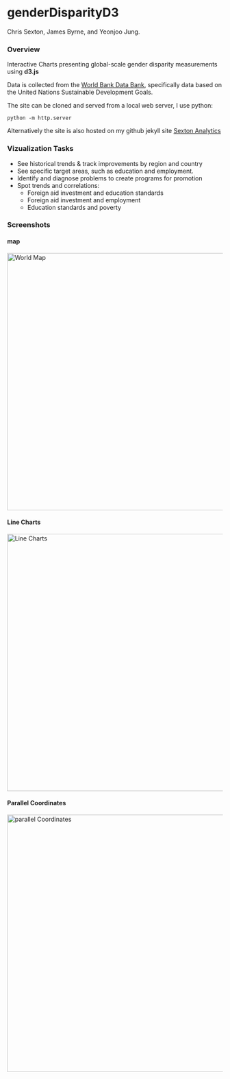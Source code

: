 # genderDisparityD3

Chris Sexton, James Byrne, and Yeonjoo Jung.

### Overview

Interactive Charts presenting global-scale gender disparity measurements using __d3.js__

Data is collected from the [World Bank Data Bank](https://databank.worldbank.org/home.aspx), specifically data based on the United Nations Sustainable Development Goals.

The site can be cloned and served from a local web server, I use python:

```python -m http.server```

Alternatively the site is also hosted on my github jekyll site [Sexton Analytics](https://sextoncj.github.io)

### Vizualization Tasks

- See historical trends & track improvements by region and country
- See specific target areas, such as education and employment.
- Identify and diagnose problems to create programs for promotion
- Spot trends and correlations:
  - Foreign aid investment and education standards
  - Foreign aid investment and employment
  - Education standards and poverty

### Screenshots

  #### map
  <img src="images/worldMap.png" alt="World Map" width="600"/>

  #### Line Charts
  <img src="images/lineCharts.png" alt="Line Charts" width="600"/>

  #### Parallel Coordinates
  <img src="images/parallelCoordinates.png" alt="parallel Coordinates" width="600"/>
